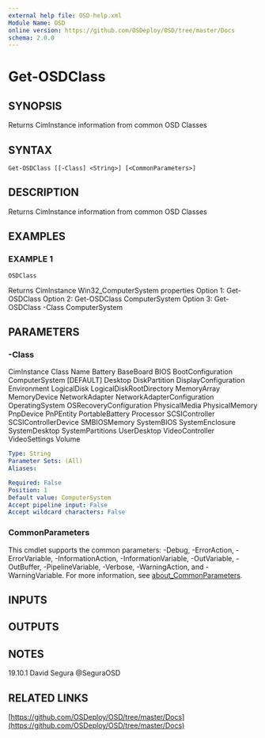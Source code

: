 ```yaml
---
external help file: OSD-help.xml
Module Name: OSD
online version: https://github.com/OSDeploy/OSD/tree/master/Docs
schema: 2.0.0
---
```


# Get-OSDClass

## SYNOPSIS
Returns CimInstance information from common OSD Classes

## SYNTAX

```
Get-OSDClass [[-Class] <String>] [<CommonParameters>]
```

## DESCRIPTION
Returns CimInstance information from common OSD Classes

## EXAMPLES

### EXAMPLE 1
```
OSDClass
```

Returns CimInstance Win32_ComputerSystem properties
Option 1: Get-OSDClass
Option 2: Get-OSDClass ComputerSystem
Option 3: Get-OSDClass -Class ComputerSystem

## PARAMETERS

### -Class
CimInstance Class Name
Battery
BaseBoard
BIOS
BootConfiguration
ComputerSystem \[DEFAULT\]
Desktop
DiskPartition
DisplayConfiguration
Environment
LogicalDisk
LogicalDiskRootDirectory
MemoryArray
MemoryDevice
NetworkAdapter
NetworkAdapterConfiguration
OperatingSystem
OSRecoveryConfiguration
PhysicalMedia
PhysicalMemory
PnpDevice
PnPEntity
PortableBattery
Processor
SCSIController
SCSIControllerDevice
SMBIOSMemory
SystemBIOS
SystemEnclosure
SystemDesktop
SystemPartitions
UserDesktop
VideoController
VideoSettings
Volume

```yaml
Type: String
Parameter Sets: (All)
Aliases:

Required: False
Position: 1
Default value: ComputerSystem
Accept pipeline input: False
Accept wildcard characters: False
```

### CommonParameters
This cmdlet supports the common parameters: -Debug, -ErrorAction, -ErrorVariable, -InformationAction, -InformationVariable, -OutVariable, -OutBuffer, -PipelineVariable, -Verbose, -WarningAction, and -WarningVariable. For more information, see [about_CommonParameters](http://go.microsoft.com/fwlink/?LinkID=113216).

## INPUTS

## OUTPUTS

## NOTES
19.10.1     David Segura @SeguraOSD

## RELATED LINKS

[https://github.com/OSDeploy/OSD/tree/master/Docs](https://github.com/OSDeploy/OSD/tree/master/Docs)

